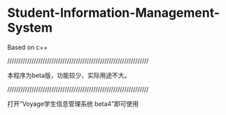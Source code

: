 # Student-Information-Management-System
Based on c++

////////////////////////////////////////////////////////////////

本程序为beta版，功能较少，实际用途不大。

////////////////////////////////////////////////////////////////

打开“Voyage学生信息管理系统 beta4”即可使用
